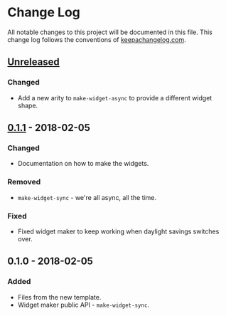 # Change Log
All notable changes to this project will be documented in this file. This change log follows the conventions of [keepachangelog.com](https://keepachangelog.com/).

## [Unreleased]
### Changed
- Add a new arity to `make-widget-async` to provide a different widget shape.

## [0.1.1] - 2018-02-05
### Changed
- Documentation on how to make the widgets.

### Removed
- `make-widget-sync` - we're all async, all the time.

### Fixed
- Fixed widget maker to keep working when daylight savings switches over.

## 0.1.0 - 2018-02-05
### Added
- Files from the new template.
- Widget maker public API - `make-widget-sync`.

[Unreleased]: https://github.com/your-name/jepsen.dgraph/compare/0.1.1...HEAD
[0.1.1]: https://github.com/your-name/jepsen.dgraph/compare/0.1.0...0.1.1
